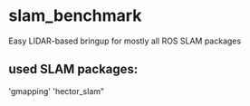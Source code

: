 # slam_benchmark
Easy LIDAR-based bringup for mostly all ROS SLAM packages

## used SLAM packages:
'gmapping'
'hector_slam"
